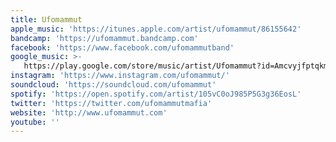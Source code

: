 ```yaml
---
title: Ufomammut
apple_music: 'https://itunes.apple.com/artist/ufomammut/86155642'
bandcamp: 'https://ufomammut.bandcamp.com'
facebook: 'https://www.facebook.com/ufomammutband'
google_music: >-
   https://play.google.com/store/music/artist/Ufomammut?id=Amcvyjfptqkmxb5nawids3qabku
instagram: 'https://www.instagram.com/ufomammut/'
soundcloud: 'https://soundcloud.com/ufomammut'
spotify: 'https://open.spotify.com/artist/105vC0oJ985P5G3g36EosL'
twitter: 'https://twitter.com/ufomammutmafia'
website: 'http://www.ufomammut.com'
youtube: ''
---
```

